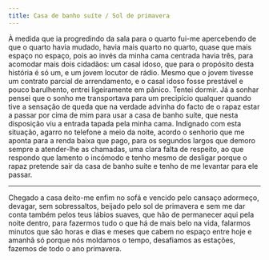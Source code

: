 ```yaml
---
title: Casa de banho suíte / Sol de primavera
---
```


À medida que ia progredindo da sala para o quarto fui-me apercebendo de que o quarto havia mudado, havia mais quarto no quarto, quase que mais espaço no espaço, pois ao invés da minha cama centrada havia três, para acomodar mais dois cidadãos: um casal idoso, que para o propósito desta história é só um, e um jovem locutor de rádio. Mesmo que o jovem tivesse um contrato parcial de arrendamento, e o casal idoso fosse prestável e pouco barulhento, entrei ligeiramente em pânico. Tentei dormir. Já a sonhar pensei que o sonho me transportava para um precipício qualquer quando tive a sensação de queda que na verdade advinha do facto de o rapaz estar a passar por cima de mim para usar a casa de banho suíte, que nesta disposição viu a entrada tapada pela minha cama. Indignado com esta situação, agarro no telefone a meio da noite, acordo o senhorio que me aponta para a renda baixa que pago, para os segundos largos que demoro sempre a atender-lhe as chamadas, uma clara falta de respeito, ao que respondo que lamento o incómodo e tenho mesmo de desligar porque o rapaz pretende sair da casa de banho suíte e tenho de me levantar para ele passar.

---

Chegado a casa deito-me enfim no sofá e vencido pelo cansaço adormeço, devagar, sem sobressaltos, beijado pelo sol de primavera e sem me dar conta também pelos teus lábios suaves, que hão de permanecer aqui pela noite dentro, para fazermos tudo o que há de mais belo na vida, falarmos minutos que são horas e dias e meses que cabem no espaço entre hoje e amanhã só porque nós moldamos o tempo, desafiamos as estações, fazemos de todo o ano primavera.
